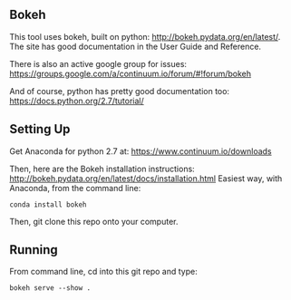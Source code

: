 ## Bokeh
This tool uses bokeh, built on python:
http://bokeh.pydata.org/en/latest/.
The site has good documentation in the User Guide and Reference.

There is also an active google group for issues:
https://groups.google.com/a/continuum.io/forum/#!forum/bokeh

And of course, python has pretty good documentation too:
https://docs.python.org/2.7/tutorial/

## Setting Up
Get Anaconda for python 2.7 at:
https://www.continuum.io/downloads

Then, here are the Bokeh installation instructions:
http://bokeh.pydata.org/en/latest/docs/installation.html
Easiest way, with Anaconda, from the command line:
```
conda install bokeh
```
Then, git clone this repo onto your computer.

## Running
From command line, cd into this git repo and type:
```
bokeh serve --show .
```